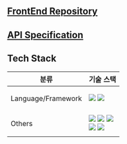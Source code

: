 ## [FrontEnd Repository](https://github.com/SSOCK/Front)

## [API Specification](https://delicious-halloumi-7ae.notion.site/c846f0d6995e43f3bb1ee40f9e35ef2d?v=e1bd18681e694ac9aa3b86c65a45027a&pvs=4)

## Tech Stack

<table>
    <thead>
        <tr>
            <th>분류</th>
            <th>기술 스택</th>
        </tr>
    </thead>
    <tbody>
        <tr>
            <td>
                  <p>Language/Framework</p>
            </td>
            <td>
                  <img src="https://img.shields.io/badge/java-%23ED8B00.svg?style=for-the-badge&logo=openjdk&logoColor=white">
                  <img src="https://img.shields.io/badge/springboot-%236DB33F.svg?style=for-the-badge&logo=Springboot&logoColor=white">
            </td>
        </tr>
        <tr>
            <td>
                <p>Others</p>
            </td>
            <td>
              <img src="https://img.shields.io/badge/GCP-%234285F4.svg?style=for-the-badge&logo=google-cloud&logoColor=white">
              <img src="https://img.shields.io/badge/postgres-%23316192.svg?style=for-the-badge&logo=postgresql&logoColor=white">
              <img src="https://img.shields.io/badge/nginx-%23009639.svg?style=for-the-badge&logo=nginx&logoColor=white">
              <br/>
              <img src="https://img.shields.io/badge/docker-%230db7ed.svg?style=for-the-badge&logo=docker&logoColor=white">
              <img src="https://img.shields.io/badge/github%20actions-%232671E5.svg?style=for-the-badge&logo=githubactions&logoColor=white">
            </td>
        </tr>
    </tbody>
</table>
    
